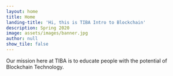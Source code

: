 ```yaml
---
layout: home
title: Home
landing-title: 'Hi, this is TIBA Intro to Blockchain'
description: Spring 2020
image: assets/images/banner.jpg
author: null
show_tile: false
---
```


Our mission here at TIBA is to educate people with the potential of Blockchain Technology. 
